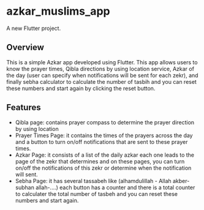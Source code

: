 # azkar_muslims_app

A new Flutter project.

## Overview

This is a simple Azkar app developed using Flutter. This app allows users to know the prayer times, Qibla directions by using location service, Azkar of the day (user can specify when notifications will be sent for each zekr), and finally sebha calculator to calculate the number of tasbih and you can reset these numbers and start again by clicking the reset button.

## Features
- Qibla page: contains prayer compass to determine the prayer direction by using location
- Prayer Times Page: it contains the times of the prayers across the day and a button to turn on/off notifications that are sent to these prayer times.
- Azkar Page: it consists of a list of the daily azkar each one leads to the page of the zekr that determines and on these pages, you can turn on/off the notifications of this zekr or determine when the notification will sent.
- Sebha Page: it has several tassabeh like (alhamdulillah - Allah akber- subhan allah-....) each button has a counter and there is a total counter to calculater the total number of tasbeh and you can reset these numbers and start again.


